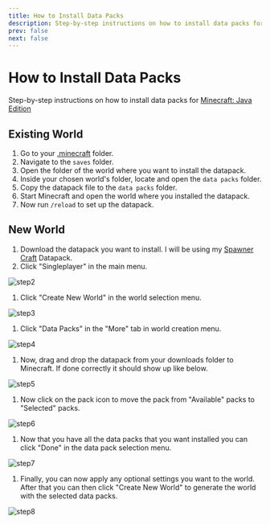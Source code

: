 ```yaml
---
title: How to Install Data Packs
description: Step-by-step instructions on how to install data packs for Minecraft Java Edition
prev: false
next: false
---
```


# How to Install Data Packs

Step-by-step instructions on how to install data packs for [Minecraft: Java Edition](https://minecraft.wiki/w/Java_Edition)

## Existing World

1. Go to your [.minecraft](/tutorials/how-to-find-minecraft-folder) folder.
1. Navigate to the `saves` folder.
1. Open the folder of the world where you want to install the datapack.
1. Inside your chosen world's folder, locate and open the `data packs` folder.
1. Copy the datapack file to the `data packs` folder.
1. Start Minecraft and open the world where you installed the datapack.
1. Now run `/reload` to set up the datapack.

## New World

1. Download the datapack you want to install. I will be using my [Spawner Craft](/spawner-craft/) Datapack.
1. Click "Singleplayer" in the main menu.

![step2](/images/466d534a-62a8-4ed8-b9f3-a271da88a9e7.png)

1. Click "Create New World" in the world selection menu.

![step3](/images/6d912b02-f79d-45bd-9319-b677e500facd.png)

1. Click "Data Packs" in the "More" tab in world creation menu.

![step4](/images/76143c6f-1f5a-4e7e-9da4-6a658e7860b1.png)

1. Now, drag and drop the datapack from your downloads folder to Minecraft. If done correctly it should show up like below.

![step5](/images/86af912c-2024-40f0-b21e-968110726bb8.png)

1. Now click on the pack icon to move the pack from "Available" packs to "Selected" packs.

![step6](/images/c6a76ee5-6109-4b3e-a061-3096eaf0afc7.png)

1. Now that you have all the data packs that you want installed you can click "Done" in the data pack selection menu.

![step7](/images/5d945f94-d8f5-41fc-ace6-e29e806abd86.png)

1. Finally, you can now apply any optional settings you want to the world. After that you can then click "Create New World" to generate the world with the selected data packs.

![step8](/images/5d5a2cf5-5576-4f60-a082-ca98639aa9eb.png)
